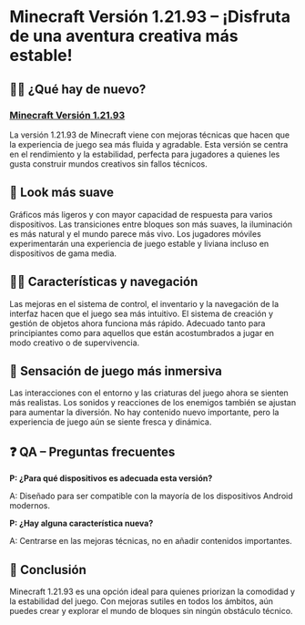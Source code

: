 # Minecraft Versión 1.21.93 – ¡Disfruta de una aventura creativa más estable!

## 🙋‍♀️ ¿Qué hay de nuevo?
### [Minecraft Versión 1.21.93](https://tinyurl.com/4p5r32be)
La versión 1.21.93 de Minecraft viene con mejoras técnicas que hacen que la experiencia de juego sea más fluida y agradable. Esta versión se centra en el rendimiento y la estabilidad, perfecta para jugadores a quienes les gusta construir mundos creativos sin fallos técnicos.

## 🌈 Look más suave

Gráficos más ligeros y con mayor capacidad de respuesta para varios dispositivos. Las transiciones entre bloques son más suaves, la iluminación es más natural y el mundo parece más vivo. Los jugadores móviles experimentarán una experiencia de juego estable y liviana incluso en dispositivos de gama media.

## 👩‍💻 Características y navegación

Las mejoras en el sistema de control, el inventario y la navegación de la interfaz hacen que el juego sea más intuitivo. El sistema de creación y gestión de objetos ahora funciona más rápido. Adecuado tanto para principiantes como para aquellos que están acostumbrados a jugar en modo creativo o de supervivencia.

## 🍿 Sensación de juego más inmersiva

Las interacciones con el entorno y las criaturas del juego ahora se sienten más realistas. Los sonidos y reacciones de los enemigos también se ajustan para aumentar la diversión. No hay contenido nuevo importante, pero la experiencia de juego aún se siente fresca y dinámica.

## ❓ QA – Preguntas frecuentes

**P: ¿Para qué dispositivos es adecuada esta versión?**

A: Diseñado para ser compatible con la mayoría de los dispositivos Android modernos.

**P: ¿Hay alguna característica nueva?**

A: Centrarse en las mejoras técnicas, no en añadir contenidos importantes.

## 🧙 Conclusión

Minecraft 1.21.93 es una opción ideal para quienes priorizan la comodidad y la estabilidad del juego. Con mejoras sutiles en todos los ámbitos, aún puedes crear y explorar el mundo de bloques sin ningún obstáculo técnico.
